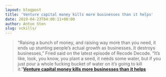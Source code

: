 ```yaml
---
layout: blogpost
title: 'Venture capital money kills more businesses than it helps'
date: 2019-04-23T04:00:11+00:00
author: Anton Sten
slug: vckills/
---
```


>“Raising a bunch of money, and raising way more than you need, it ends up stunting people’s actual growth as businesses. It destroys businesses,” Fried said on the latest episode of Recode Decode. “It’s like, look, you know, you plant a seed, it needs some water, but if you just pour a whole fucking bucket of water on it’s going to kill it.”**[Venture capital money kills more businesses than it helps](https://www.recode.net/2019/1/23/18193685/venture-capital-money-kills-business-basecamp-ceo-jason-fried)**
